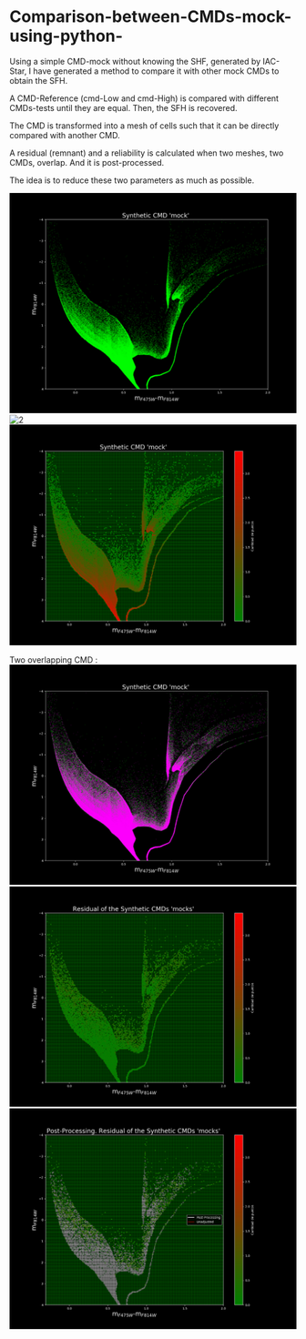
# Comparison-between-CMDs-mock-using-python-
Using a simple CMD-mock without knowing the SHF, generated by IAC-Star, I have generated a method to compare it with other mock CMDs to obtain the SFH.

A CMD-Reference (cmd-Low and cmd-High) is compared with different CMDs-tests until they are equal. Then, the SFH is recovered. 

The CMD is transformed into a mesh of cells such that it can be directly compared with another CMD.

A residual (remnant) and a reliability is calculated when two meshes, two CMDs, overlap. And it is post-processed.

The idea is to reduce these two parameters as much as possible. 

![1](/figures/Bruto_IAC.png)
![2](figures/DistribuciónCeldas_IAC.png)
![2a](figures/Mallado_IAC.png)

Two overlapping CMD :
![12](/figures/Bruto.png)
![2b](figures/Mallado.png)
![3](figures/Post_Mallado.png)
